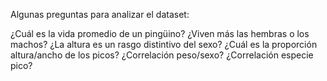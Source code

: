 Algunas preguntas para analizar el dataset:

¿Cuál es la vida promedio de un pingüino?
¿Viven más las hembras o los machos?
¿La altura es un rasgo distintivo del sexo?
¿Cuál es la proporción altura/ancho de los picos?
¿Correlación peso/sexo?
¿Correlación especie pico?